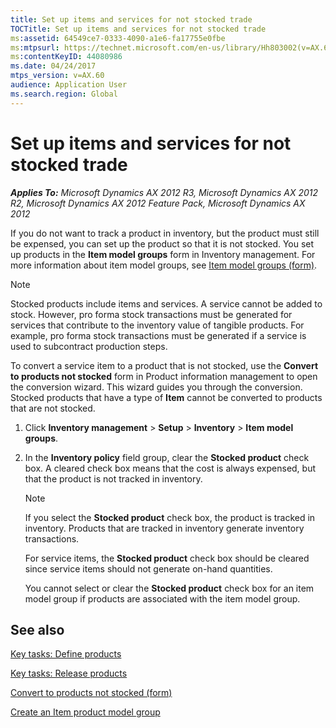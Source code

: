 ```yaml
---
title: Set up items and services for not stocked trade
TOCTitle: Set up items and services for not stocked trade
ms:assetid: 64549ce7-0333-4090-a1e6-fa17755e0fbe
ms:mtpsurl: https://technet.microsoft.com/en-us/library/Hh803002(v=AX.60)
ms:contentKeyID: 44080986
ms.date: 04/24/2017
mtps_version: v=AX.60
audience: Application User
ms.search.region: Global
---
```


# Set up items and services for not stocked trade 


_**Applies To:** Microsoft Dynamics AX 2012 R3, Microsoft Dynamics AX 2012 R2, Microsoft Dynamics AX 2012 Feature Pack, Microsoft Dynamics AX 2012_

If you do not want to track a product in inventory, but the product must still be expensed, you can set up the product so that it is not stocked. You set up products in the **Item model groups** form in Inventory management. For more information about item model groups, see [Item model groups (form)](https://technet.microsoft.com/en-us/library/aa577092\(v=ax.60\)).


> [!NOTE]
> <P>Stocked products include items and services. A service cannot be added to stock. However, pro forma stock transactions must be generated for services that contribute to the inventory value of tangible products. For example, pro forma stock transactions must be generated if a service is used to subcontract production steps.</P>
> <P>To convert a service item to a product that is not stocked, use the <STRONG>Convert to products not stocked</STRONG> form in Product information management to open the conversion wizard. This wizard guides you through the conversion. Stocked products that have a type of <STRONG>Item</STRONG> cannot be converted to products that are not stocked.</P>



1.  Click **Inventory management** \> **Setup** \> **Inventory** \> **Item model groups**.

2.  In the **Inventory policy** field group, clear the **Stocked product** check box. A cleared check box means that the cost is always expensed, but that the product is not tracked in inventory.
    

    > [!NOTE]
    > <P>If you select the <STRONG>Stocked product</STRONG> check box, the product is tracked in inventory. Products that are tracked in inventory generate inventory transactions.</P>
    > <P>For service items, the <STRONG>Stocked product</STRONG> check box should be cleared since service items should not generate on-hand quantities.</P>
    > <P>You cannot select or clear the <STRONG>Stocked product</STRONG> check box for an item model group if products are associated with the item model group.</P>



## See also

[Key tasks: Define products](key-tasks-define-products.md)

[Key tasks: Release products](key-tasks-release-products.md)

[Convert to products not stocked (form)](https://technet.microsoft.com/en-us/library/hh802990\(v=ax.60\))

[Create an Item product model group](create-an-item-product-model-group.md)

  


